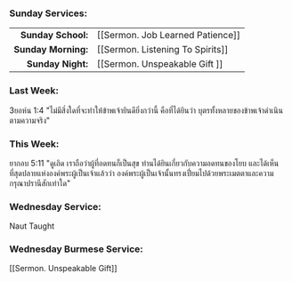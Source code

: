 ### Sunday Services:
| | |
| --:|:-- |
| **Sunday School:**  | [[Sermon. Job Learned Patience]] |
| **Sunday Morning:** | [[Sermon. Listening To Spirits]] |
| **Sunday Night:**   | [[Sermon. Unspeakable Gift ]] |
### Last Week:
3ยอห์น 1:4 "ไม่มีสิ่งใดที่จะทำให้ข้าพเจ้ายินดียิ่งกว่านี้ คือที่ได้ยินว่า บุตรทั้งหลายของข้าพเจ้าดำเนินตามความจริง"
### This Week:
ยากอบ 5:11 "ดูเถิด เราถือว่าผู้ที่อดทนก็เป็นสุข ท่านได้ยินเกี่ยวกับความอดทนของโยบ และได้เห็นที่สุดปลายแห่งองค์พระผู้เป็นเจ้าแล้วว่า องค์พระผู้เป็นเจ้านั้นทรงเปี่ยมไปด้วยพระเมตตาและความกรุณาปรานีสักเท่าใด"
### Wednesday Service:
Naut Taught
### Wednesday Burmese Service:
[[Sermon. Unspeakable Gift]] 